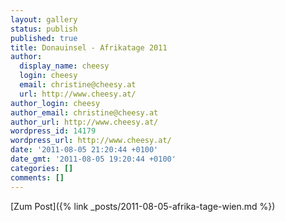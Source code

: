```yaml
---
layout: gallery
status: publish
published: true
title: Donauinsel - Afrikatage 2011
author:
  display_name: cheesy
  login: cheesy
  email: christine@cheesy.at
  url: http://www.cheesy.at/
author_login: cheesy
author_email: christine@cheesy.at
author_url: http://www.cheesy.at/
wordpress_id: 14179
wordpress_url: http://www.cheesy.at/
date: '2011-08-05 21:20:44 +0100'
date_gmt: '2011-08-05 19:20:44 +0100'
categories: []
comments: []
---
```


[Zum Post]({% link _posts/2011-08-05-afrika-tage-wien.md %})
<!--:-->
